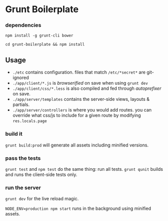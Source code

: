 # Grunt Boilerplate

### dependencies

`npm install -g grunt-cli bower`

`cd grunt-boilerplate && npm install`

## Usage

 * `./etc` contains configuration. files that match `/etc/*secret*` are git-ignored 
 * `./app/client/*.js` is _browserified_ on save when using `grunt dev`
 * `./app/client/css/*.less` is also compiled and fed through _autoprefixer_ on save.
 * `./app/server/templates` contains the server-side views, layouts & partials.
 * `./app/server/controllers` is where you would add routes. you can override what css/js to include for a given route by modifying `res.locals.page`

### build it

`grunt build:prod` will generate all assets including minified versions.

### pass the tests

`grunt test` and `npm test` do the same thing: run all tests.
`grunt qunit` builds and runs the client-side tests only.

### run the server

`grunt dev` for the live reload magic.

`NODE_ENV=production npm start` runs in the background using minified assets.
